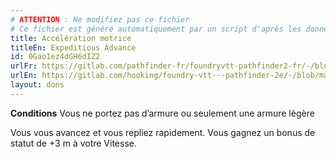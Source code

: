 ```yaml
---
# ATTENTION : Ne modifiez pas ce fichier
# Ce fichier est généré automatiquement par un script d'après les données du module Foundry VTT officiel et de sa traduction
title: Accélération motrice
titleEn: Expeditious Advance
id: 0Gao1ez4dGH6dIZ2
urlFr: https://gitlab.com/pathfinder-fr/foundryvtt-pathfinder2-fr/-/blob/master/data/feats/0Gao1ez4dGH6dIZ2.htm
urlEn: https://gitlab.com/hooking/foundry-vtt---pathfinder-2e/-/blob/master/packs/data/feats.db/expeditious-advance.json
layout: dons
---
```

**Conditions**  Vous ne portez pas d’armure ou seulement une armure légère

Vous vous avancez et vous repliez rapidement. Vous gagnez un bonus de statut de +3 m à votre Vitesse.
